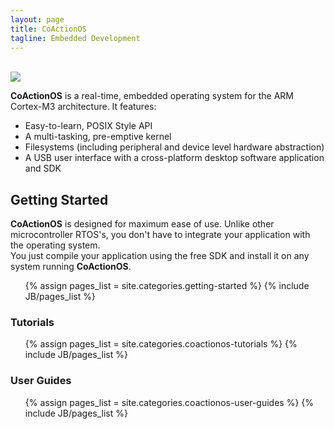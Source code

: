 ```yaml
---
layout: page
title: CoActionOS
tagline: Embedded Development
---
```


<br />

<img class="post_image" src="{{ BASE_PATH }}/images/coactionos-main-wide.png" />

<strong>CoActionOS</strong> is a real-time, embedded operating system for the ARM Cortex-M3 architecture. It features:

- Easy-to-learn, POSIX Style API
- A multi-tasking, pre-emptive kernel
- Filesystems (including peripheral and device level hardware abstraction)
- A USB user interface with a cross-platform desktop software application and SDK

## Getting Started

<strong>CoActionOS</strong> is designed for maximum ease of use.  Unlike other microcontroller RTOS's, 
you don't have to integrate your application with the operating system.  
You just compile your application using the free SDK and install it on any 
system running <strong>CoActionOS</strong>.

<ul>
{% assign pages_list = site.categories.getting-started %} {% include JB/pages_list %}
</ul>

### Tutorials

<ul>
{% assign pages_list = site.categories.coactionos-tutorials %} {% include JB/pages_list %}
</ul>

### User Guides

<ul>
{% assign pages_list = site.categories.coactionos-user-guides %} {% include JB/pages_list %}
</ul>